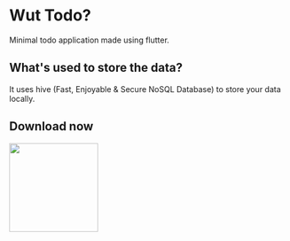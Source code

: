 # Wut Todo? 

Minimal todo application made using flutter.

## What's used to store the data?
It uses hive (Fast, Enjoyable & Secure NoSQL Database) to store your data locally.

## Download now
<a href="https://play.google.com/store/apps/details?id=com.therealhex.wuttodo">
    <img src="https://download.logo.wine/logo/Google_Play/Google_Play-Logo.wine.png" height="160"/>
</a>
